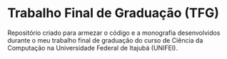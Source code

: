 # Trabalho Final de Graduação (TFG)

Repositório criado para armezar o código e a monografia desenvolvidos durante o meu trabalho final de graduação do curso de Ciência da Computação na Universidade Federal de Itajubá (UNIFEI).
